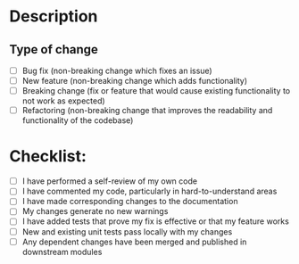 # Description

<!-- Please include a summary of the change and which issue is fixed. Please
also include relevant motivation and context. List any dependencies that are
required for this change. -->

## Type of change

- [ ] Bug fix (non-breaking change which fixes an issue)
- [ ] New feature (non-breaking change which adds functionality)
- [ ] Breaking change (fix or feature that would cause existing functionality
  to not work as expected)
- [ ] Refactoring (non-breaking change that improves the readability and functionality of the codebase)

# Checklist:

- [ ] I have performed a self-review of my own code
- [ ] I have commented my code, particularly in hard-to-understand areas
- [ ] I have made corresponding changes to the documentation
- [ ] My changes generate no new warnings
- [ ] I have added tests that prove my fix is effective or that my feature
  works
- [ ] New and existing unit tests pass locally with my changes
- [ ] Any dependent changes have been merged and published in downstream
  modules
